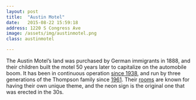 ```yaml
---
layout: post
title:  "Austin Motel"
date:   2015-08-22 15:59:18
address: 1220 S Congress Ave
image: /assets/img/austinmotel.png
class: austinmotel

---
```

 The Austin Motel’s land was purchased by German immigrants in 1888, and their children built the motel 50 years later to capitalize on the automobile boom. It has been in continuous operation [since 1938](http://www.austinmotel.com/history.html), and run by three generations of the Thompson family since [1961](http://www.cladriteradio.com/images/austinmotel1b.jpg). Their [rooms](http://www.austinmotel.com/roommap.html) are known for having their own unique theme, and the neon sign is the original one that was erected in the 30s.
